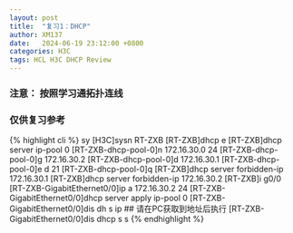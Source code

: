 ```yaml
---
layout: post
title:  "复习1：DHCP"
author: XM137
date:   2024-06-19 23:12:00 +0800
categories: H3C
tags: HCL H3C DHCP Review
---
```


### 注意： 按照学习通拓扑连线
### 仅供复习参考

{% highlight cli %}
<H3C>sy
[H3C]sysn RT-ZXB
[RT-ZXB]dhcp e
[RT-ZXB]dhcp server ip-pool 0
[RT-ZXB-dhcp-pool-0]n 172.16.30.0 24
[RT-ZXB-dhcp-pool-0]g 172.16.30.2
[RT-ZXB-dhcp-pool-0]d 172.16.30.1
[RT-ZXB-dhcp-pool-0]e d 21
[RT-ZXB-dhcp-pool-0]q
[RT-ZXB]dhcp server forbidden-ip 172.16.30.1
[RT-ZXB]dhcp server forbidden-ip 172.16.30.2
[RT-ZXB]i g0/0
[RT-ZXB-GigabitEthernet0/0]ip a 172.16.30.2 24
[RT-ZXB-GigabitEthernet0/0]dhcp server apply ip-pool 0
[RT-ZXB-GigabitEthernet0/0]dis dh s ip ## 请在PC获取到地址后执行
[RT-ZXB-GigabitEthernet0/0]dis dhcp s s
{% endhighlight %}
